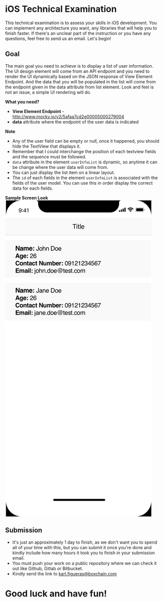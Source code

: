 # iOS Technical Examination

This technical examination is to assess your skills in iOS development. You can implement any architecture you want, any libraries that will help you to finish faster. If there's an unclear part of the instruction or you have any questions, feel free to send us an email. Let's begin!

## Goal

The main goal you need to achieve is to display a list of user information. The UI design element will come from an API endpoint and you need to render the UI dynamically based on the JSON response of View Element Endpoint. And the data that you will be populated in the list will come from the endpoint given in the data attribute from list element. Look and feel is not an issue, a simple UI rendering will do.

**What you need?**
* **View Element Endpoint** - http://www.mocky.io/v2/5afaa7cd2e00005000279004
* **data** attribute where the endpoint of the user data is indicated

**Note**
* Any of the user field can be empty or null, once it happened, you should hide the TextView that displays it.
* Remember that I could interchange the position of each textview fields and the sequence must be followed.
* `data` attribute in the element `userInfoList` is dynamic, so anytime it can be change where the user data will come from.
* You can just display the list item on a linear layout.
* The `id` of each fields in the element `userInfoList` is associated with the fields of the user model. You can use this in order display the correct data for each fields.

**Sample Screen Look**
![](https://raw.githubusercontent.com/Boxchain/ios-exam/master/sample-screen.jpg)

## Submission
* It's just an approximately 1 day to finish, as we don't want you to spend all of your time with this, but you can submit it once you're done and kindly include how many hours it took you to finish in your submission email.
* You must push your work on a public repository where we can check it out like Github, Gitlab or Bitbucket.
* Kindly send the link to karl.figueras@boxchain.com

# **Good luck and have fun!**

